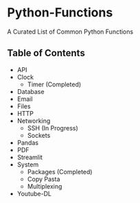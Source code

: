 # Python-Functions
A Curated List of Common Python Functions


## Table of Contents
- API
- Clock
    <ul>
        <li>Timer (Completed)</li>
    </ul>
- Database
- Email
- Files
- HTTP
- Networking
    <ul>
      <li>SSH (In Progress)</li>
      <li>Sockets</li>
    </ul>
- Pandas
- PDF
- Streamlit 
- System
    <ul>
        <li>Packages (Completed)</li>
        <li>Copy Pasta</li>
        <li>Multiplexing</li>
  </ul>
- Youtube-DL



[comment]: <> (## About The Project)

[comment]: <> (### Built With)

[comment]: <> (# Getting Started)

[comment]: <> (## Prerequisites)

[comment]: <> (## Installation)

[comment]: <> (# Roadmap)

[comment]: <> (# Acknowledgements)
